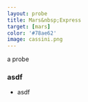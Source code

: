```yaml
---
layout: probe
title: Mars&nbsp;Express
target: [mars]
color: '#78ae62'
image: cassini.png
---
```


a probe

### asdf

 - asdf

